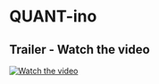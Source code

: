 # QUANT-ino
## Trailer - Watch the video
[![Watch the video](https://img.youtube.com/vi/NgQx6_UBVuQ/maxresdefault.jpg)](https://www.youtube.com/watch?v=NgQx6_UBVuQ)
